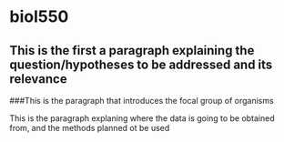 # biol550

## This is the first a paragraph explaining the question/hypotheses to be addressed and its relevance


###This is the paragraph that introduces the focal group of organisms 


This is the paragraph explaning where the data is going to be obtained from, and the methods planned ot be used
